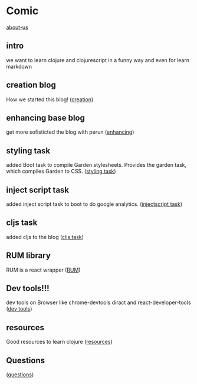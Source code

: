 # Comic

[about-us](/about.html)


## intro
we want to learn clojure and clojurescript in a funny way
and even for learn markdown

## creation blog
How we started this blog! ([creation](/creation.html))

## enhancing base blog
get more sofisticted the blog with perun ([enhancing](/enhancing.html))

## styling task
added Boot task to compile Garden stylesheets.
Provides the garden task, which compiles Garden to CSS. ([styling task](/styling.html))

## inject script task
added inject script task to boot to do google analytics. ([injectscript task](/injectscript.html))

## cljs task
added cljs to the blog ([cljs task](/cljs.html))



## RUM library
RUM is a react wrapper  ([RUM](/rum.html))

## Dev tools!!!
dev tools on Browser like chrome-devtools diract and react-developer-tools  ([dev tools](/devtools.html))


## resources
Good resources to learn clojure ([resources](/resources.html))

## Questions
([questions](/questions.html))
